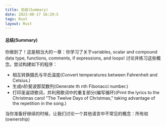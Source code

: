 ```yaml
---
title: 总结(Summary)
date: 2023-08-17 16:29:S
tags: Rust
layout: Rust
---
```

#### 总结(Summary)

你做到了！这是相当大的一章：你学习了关于variables, scalar and compound data type, functions, comments, if expressions, and loops! 讨论并练习这些概念。尝试构建如下的程序：

* 相互转换摄氏与华氏温度(Convert temperatures between Fahrenheit and Celsius.)
* 生成n阶斐波那契数列(Generate th nth Fibonacci number.)
* 打印圣诞颂歌词，并利用歌词中的重复部分(编写循环)(Print the lyrics to the Christmas carol "The Twelve Days of Christmas," taking advantage of the repetition in the song.)

当你准备好继续的时候，让我们讨论一个其他语言中不常见的概念：所有权(ownership)

